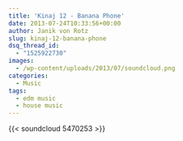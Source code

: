 ```yaml
---
title: 'Kinaj 12 - Banana Phone'
date: 2013-07-24T10:33:56+00:00
author: Janik von Rotz
slug: kinaj-12-banana-phone
dsq_thread_id:
  - "1525922730"
images:
  - /wp-content/uploads/2013/07/soundcloud.png
categories:
  - Music
tags:
  - edm music
  - house music
---
```

{{< soundcloud 5470253 >}}